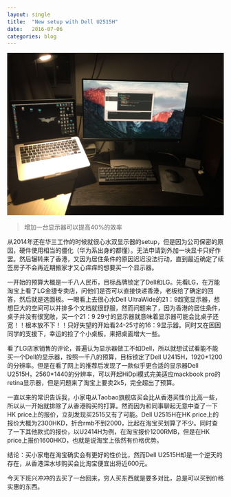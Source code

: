 ```yaml
---
layout: single
title:  "New setup with Dell U2515H"
date:   2016-07-06
categories: blog
---
```


![newsetup](/images/workplace.jpg)

> 增加一台显示器可以提高40%的效率

从2014年还在华三工作的时候就很心水双显示器的setup，但是因为公司保密的原因，硬件使用相当的僵化（华为系出身的都懂）。无法申请到外加一块显卡只好作罢。然后辗转来了香港，又因为居住条件的原因迟迟没法行动，直到最近确定了续签房子不会再近期搬家才又心痒痒的想要买一个显示器。


一开始的预算大概是一千八人民币，目标品牌锁定了Dell和LG。先看LG，在万能淘宝上看了LG金捷专卖店，问他们是否可以直接快递香港，老板给了确定的回答，然后就是选面板。一眼看上去很心水Dell UltraWide的21：9超宽显示器，想想巨大的空间可以并排多个文档就很舒服，然而问题来了，因为香港的居住条件，桌子并没有很宽敞，买一个21：9 29寸的显示器就意味着显示器可能会比桌子还宽！！根本放不下！！只好失望的开始看24-25寸的16：9显示器。同时又在困困同学的支援下，幸运的捡了个小桌板，来把桌面增大一些。

看了LG店家销售的评论，普遍认为显示器做工不如Dell，所以就想试试看能不能买一个Dell的显示器，按照一千八的预算，目标锁定了Dell U2415H，1920\*1200的分辨率。但是在看了网上的推荐后发现了一款似乎更合适的显示器Dell U2515H，2560\*1440的分辨率，可以开起HiDpi模式完美适应mackbook pro的retina显示器，但是问题来了淘宝上要卖2k5，完全超出了预算。

一直以来的常识告诉我，小家电从Taobao旗舰店买会比从香港买性价比高一些，所以从一开始就排除了从香港购买的打算。然而因为和同事聊起无意中查了一下HK price上的报价，立刻发现买2515又有了可能。Dell U2515H在HK price上的报价大概为2300HKD，折合rmb不到2000，比起在淘宝买划算了不少。同时查了一下其他款式的报价，以U2414H为例，在淘宝报价1200RMB，但是在HK price上报价1600HKD，也就是说淘宝上依然有价格优势。

结论：买小家电在淘宝确实会有更好的性价比，然而Dell U2515H却是一个逆天的存在，从香港深水埗购买会比淘宝便宜出将近600元。



今天下班兴冲冲的去买了一台回来，穷人买东西就是要多对比，总是可以买到价格实惠的东西。
